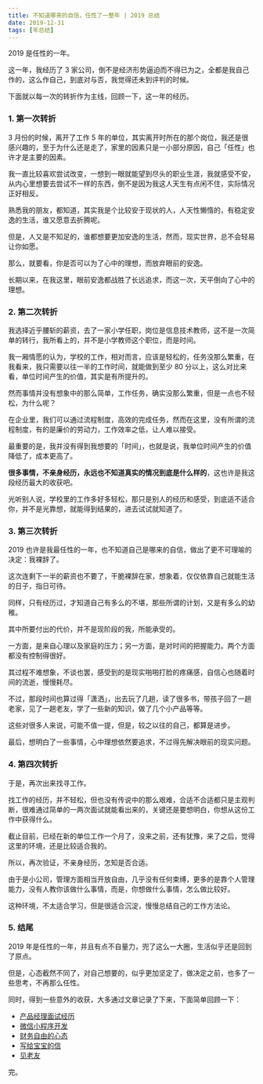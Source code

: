 ```yaml
---
title: 不知道哪来的自信，任性了一整年 | 2019 总结
date: 2019-12-31
tags: [年总结]
---
```


2019 是任性的一年。

这一年，我经历了 3 家公司，倒不是经济形势逼迫而不得已为之，全都是我自己作的，这么作自己，到底对与否，我觉得还未到评判的时候。

下面就以每一次的转折作为主线，回顾一下，这一年的经历。

### 1. 第一次转折

3 月份的时候，离开了工作 5 年的单位，其实离开时所在的那个岗位，我还是很感兴趣的，至于为什么还是走了，家里的因素只是一小部分原因，自己「任性」也许才是主要的因素。

我一直比较喜欢尝试改变，一想到一眼就能望到尽头的职业生涯，我就感受不安，从内心里想要去尝试不一样的东西，倒不是因为我这人天生有点闲不住，实际情况正好相反。

熟悉我的朋友，都知道，其实我是个比较安于现状的人，人天性懒惰的，有稳定安逸的生活，谁又愿意去折腾呢。

但是，人又是不知足的，谁都想要更加安逸的生活，然而，现实世界，总不会轻易让你如愿。

那么，就要看，你是否可以为了心中的理想，而放弃眼前的安逸。

长期以来，在我这里，眼前安逸都战胜了长远追求，而这一次，天平倒向了心中的理想。

### 2. 第二次转折

我选择近乎腰斩的薪资，去了一家小学任职，岗位是信息技术教师，这不是一次简单的转行，我所看上的，并不是小学教师这个职位，而是时间。

我一厢情愿的认为，学校的工作，相对而言，应该是轻松的，任务没那么繁重，在我看来，我只需要以往一半的工作时间，就能做到至少 80 分以上，这么对比来看，单位时间产生的价值，其实是有所提升的。

然而事情并没有想象中的那么简单，工作任务，确实没那么繁重，但是一点也不轻松，为什么呢？

在企业里，我们可以通过流程制度，高效的完成任务，然而在这里，没有所谓的流程制度，有的是廉价的劳动力，工作效率之低，让人难以接受。

最重要的是，我并没有得到我想要的「时间」，也就是说，我单位时间产生的价值降低了，成本更高了。

**很多事情，不亲身经历，永远也不知道真实的情况到底是什么样的**，这也许是我这段经历最大的收获吧。

光听别人说，学校里的工作多好多轻松，那只是别人的经历和感受，到底适不适合你，并不是光靠想，就能得到结果的，进去试试就知道了。

### 3. 第三次转折

2019 也许是我最任性的一年，也不知道自己是哪来的自信，做出了更不可理喻的决定：我裸辞了。

这次连剩下一半的薪资也不要了，干脆裸辞在家，想象着，仅仅依靠自己就能生活的日子，指日可待。

同样，只有经历过，才知道自己有多么的不堪，那些所谓的计划，又是有多么的幼稚。

其中所要付出的代价，并不是现阶段的我，所能承受的。

一方面，是来自心理以及家庭的压力；另一方面，是对时间的把握能力。两个方面都没有控制得很好。

其过程不难想象，不谈也罢，感受到的是现实啪啪打脸的疼痛感，自信心也随着时间的流逝，慢慢耗尽。

不过，那段时间也算过得「潇洒」，出去玩了几趟，读了很多书，带孩子回了一趟老家，见了一趟老友，学了一些新的知识，做了几个小产品等等。

这些对很多人来说，可能不值一提，但是，较之以往的自己，都算是进步。

最后，想明白了一些事情，心中理想依然要追求，不过得先解决眼前的现实问题。

### 4. 第四次转折

于是，再次出来找寻工作。

找工作的经历，并不轻松，但也没有传说中的那么艰难，合适不合适都只是主观判断，很难通过简单的一两次面试就能看出来的，关键还是要想明白，你想从这份工作中获得什么。

截止目前，已经在新的单位工作一个月了，没来之前，还有犹豫，来了之后，觉得这里的环境，还是比较适合我的。

所以，再次验证，不亲身经历，怎知是否合适。

由于是小公司，管理方面相当开放自由，几乎没有任何束缚，更多的是靠个人管理能力，没有人教你该做什么事情，而是，你想做什么事情，怎么做比较好。

这种环境，不太适合学习，但是很适合沉淀，慢慢总结自己的工作方法论。

### 5. 结尾

2019 年是任性的一年，并且有点不自量力，兜了这么一大圈，生活似乎还是回到了原点。

但是，心态截然不同了，对自己想要的，似乎更加坚定了，做决定之前，也多了一些思考，不再那么任性。

同时，得到一些意外的收获，大多通过文章记录了下来，下面简单回顾一下：


- [产品经理面试经历](/tag/面试)
- [微信小程序开发](/tag/%E5%B0%8F%E7%A8%8B%E5%BA%8F)
- [财务自由的心态](/tag/%E8%B4%A2%E5%8A%A1%E8%87%AA%E7%94%B1)
- [写给宝宝的信](/tag/%E5%86%99%E7%BB%99%E5%AE%9D%E5%AE%9D%E7%9A%84%E4%BF%A1)
- [见老友](./2019-10-22-train-to-fuyang)

完。
